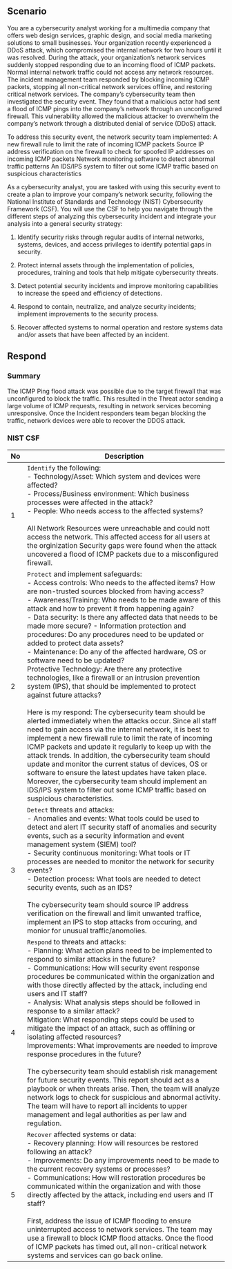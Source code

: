 ## Scenario 

You are a cybersecurity analyst working for a multimedia company that offers web design services, graphic design, and social media marketing solutions to small businesses. Your organization recently experienced a DDoS attack, which compromised the internal network for two hours until it was resolved.
During the attack, your organization’s network services suddenly stopped responding due to an incoming flood of ICMP packets. Normal internal network traffic could not access any network resources. The incident management team responded by blocking incoming ICMP packets, stopping all non-critical network services offline, and restoring critical network services. 
The company’s cybersecurity team then investigated the security event. They found that a malicious actor had sent a flood of ICMP pings into the company’s network through an unconfigured firewall. This vulnerability allowed the malicious attacker to overwhelm the company’s network through a distributed denial of service (DDoS) attack. 

To address this security event, the network security team implemented: 
A new firewall rule to limit the rate of incoming ICMP packets
Source IP address verification on the firewall to check for spoofed IP addresses on incoming ICMP packets
Network monitoring software to detect abnormal traffic patterns
An IDS/IPS system to filter out some ICMP traffic based on suspicious characteristics

As a cybersecurity analyst, you are tasked with using this security event to create a plan to improve your company’s network security, following the National Institute of Standards and Technology (NIST) Cybersecurity Framework (CSF). You will use the CSF to help you navigate through the different steps of analyzing this cybersecurity incident and integrate your analysis into a general security strategy:

1. Identify security risks through regular audits of internal networks, systems, devices, and access privileges to identify potential 
   gaps in security. 

2. Protect internal assets through the implementation of policies, procedures, training and tools that help mitigate cybersecurity 
   threats. 

3. Detect potential security incidents and improve monitoring capabilities to increase the speed and efficiency of detections. 

4. Respond to contain, neutralize, and analyze security incidents; implement improvements to the security process. 
   
5. Recover affected systems to normal operation and restore systems data and/or assets that have  been affected by an incident.

## Respond 

### Summary

The ICMP Ping flood attack was possible due to the target firewall that was unconfigured to block the traffic. This resulted in the Threat actor sending a large volume of ICMP requests, resulting in network services becoming unresponsive. Once the Incident responders team began blocking the traffic, network devices were able to recover the DDOS attack.

### NIST CSF 
| No | Description |
|---|---|
| 1 | `Identify` the following: <br> - Technology/Asset: Which system and devices were affected? <br> - Process/Business environment: Which business processes were affected in the attack? <br> - People: Who needs access to the affected systems? <br><br> All Network Resources were unreachable and could nott access the network. This affected access for all users at the orginization Security gaps were found when the attack uncovered a flood of ICMP packets due to a misconfigured firewall. | 
| 2 | `Protect` and implement safeguards: <br> - Access controls: Who needs to the affected items? How are non-trusted sources blocked from having access? <br> - Awareness/Training: Who needs to be made aware of this attack and how to prevent it from happening again? <br> - Data security: Is there any affected data that needs to be made more secure? - Information protection and procedures: Do any procedures need to be updated or added to protect data assets? <br> - Maintenance: Do any of the affected hardware, OS or software need to be updated? <br> Protective Technology:  Are there any protective technologies, like a firewall or an intrusion prevention system (IPS), that should be implemented to protect against future attacks? <br><br> Here is my respond: The cybersecurity team should be alerted immediately when the attacks occur. Since all staff need to gain access via the internal network, it is best to implement a new firewall rule to limit the rate of incoming ICMP packets and update it regularly to keep up with the attack trends. In addition, the cybersecurity team should update and monitor the current status of devices, OS or software to ensure the latest updates have taken place. Moreover, the cybersecurity team should implement an IDS/IPS system to filter out some ICMP traffic based on suspicious characteristics. |
| 3 | `Detect` threats and attacks: <br> - Anomalies and events: What tools could be used to detect and alert IT security staff of anomalies and security events, such as a security information and event management system (SIEM) tool? <br> - Security continuous monitoring: What tools or IT processes are needed to monitor the network for security events? <br> - Detection process: What tools are needed to detect security events, such as an IDS? <br><br>  The cybersecurity team should source IP address verification on the firewall and limit unwanted traffice, implement an IPS to stop attacks from occuring, and monior for unusual traffic/anomolies.
| 4 | `Respond` to threats and attacks: <br> - Planning: What action plans need to be implemented to respond to similar attacks in the future? <br> - Communications: How will security event response procedures be communicated within the organization and with those directly affected by the attack, including end users and IT staff? <br> - Analysis: What analysis steps should be followed in response to a similar attack? <br> Mitigation: What responding steps could be used to mitigate the impact of an attack, such as offlining or isolating affected resources? <br> Improvements: What improvements are needed to improve response procedures in the future? <br><br>  The cybersecurity team should establish risk management for future security events. This report should act as a playbook or  when threats arise. Then, the team will analyze network logs to check for suspicious and abnormal activity. The team will have to report all incidents to upper management and legal authorities as per law and regulation. |
| 5 | `Recover` affected systems or data: <br> - Recovery planning: How will resources be restored following an attack? <br> - Improvements: Do any improvements need to be made to the current recovery systems or processes? <br> - Communications: How will restoration procedures be communicated within the organization and with those directly affected by the attack, including end users and IT staff? <br><br>   First, address the issue of ICMP flooding to ensure uninterrupted access to network services. The team may use a firewall to block ICMP flood attacks.  Once the flood of ICMP packets has timed out, all non-critical network systems and services can go back online. |
